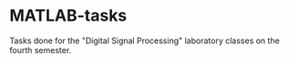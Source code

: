 # MATLAB-tasks
Tasks done for the "Digital Signal Processing" laboratory classes on the fourth semester.

